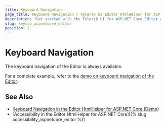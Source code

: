 ```yaml
---
title: Keyboard Navigation
page_title: Keyboard Navigation | Telerik UI Editor HtmlHelper for ASP.NET Core
description: "Get started with the Telerik UI for ASP.NET Core Editor and learn about the accessibility support it provides through its keyboard navigation functionality."
slug: keynav_aspnetcore_editor
position: 2
---
```


# Keyboard Navigation

The keyboard navigation of the Editor is always available.

For a complete example, refer to the [demo on keyboard navigation of the Editor](https://demos.telerik.com/aspnet-core/editor/keyboard-navigation).

## See Also

* [Keyboard Navigation in the Editor HtmlHelper for ASP.NET Core (Demo)](https://demos.telerik.com/aspnet-core/editor/keyboard-navigation)
* [Accessibility in the Editor HtmlHelper for ASP.NET Core]({% slug accessibility_aspnetcore_editor %})
